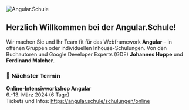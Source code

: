 ![Angular.Schule](https://github.com/angular-schule/.github/assets/1683147/584edf3c-3836-44ec-9af7-629542b55778)

## Herzlich Willkommen bei der Angular.Schule!
Wir machen Sie und Ihr Team fit für das Webframework **Angular** – in offenen Gruppen oder individuellen Inhouse-Schulungen. Von den Buchautoren und Google Developer Experts (GDE) **Johannes Hoppe** und **Ferdinand Malcher**.

### 📅 Nächster Termin

**Online-Intensivworkshop Angular**<br>
6.-13. März 2024 (6 Tage)<br>
Tickets und Infos: https://angular.schule/schulungen/online


